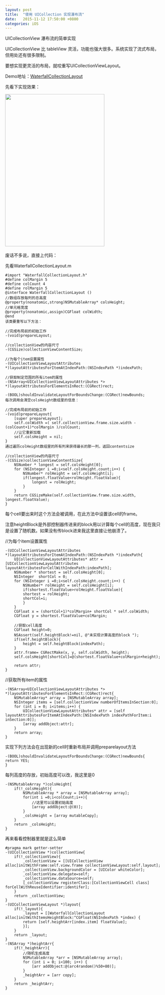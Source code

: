 ```yaml
---
layout: post
title:  "使用 UICollection 实现瀑布流"
date:   2015-11-12 17:50:00 +0800
categories: iOS
---
```


UICollectionView 瀑布流的简单实现

UICollectionView 比 tableView 灵活，功能也强大很多。系统实现了流式布局，但用处还有很多限制。

要想实现更灵活的布局，就咬重写UICollectionViewLayout。

Demo地址：[WaterfallCollectionLayout](https://github.com/tanhuiya/WaterfallCollectionLayout)

先看下实现效果：

<img src="http://images2015.cnblogs.com/blog/884671/201601/884671-20160126171726238-851040777.gif" width="320" height="490">　

废话不多说，直接上代码：

先看WaterfallCollectionLayout.m

	#import "WaterfallCollectionLayout.h"
	#define colMargin 5
	#define colCount 4
	#define rolMargin 5
	@interface WaterfallCollectionLayout ()
	//数组存放每列的总高度
	@property(nonatomic,strong)NSMutableArray* colsHeight;
	//单元格宽度
	@property(nonatomic,assign)CGFloat colWidth;
	@end
	该类要重写以下方法：
	
	//完成布局前的初始工作
	-(void)prepareLayout;
	
	//collectionView的内容尺寸
	-(CGSize)collectionViewContentSize;
	
	//为每个item设置属性
	-(UICollectionViewLayoutAttributes *)layoutAttributesForItemAtIndexPath:(NSIndexPath *)indexPath;
	
	//获取制定范围的所有item的属性
	-(NSArray<UICollectionViewLayoutAttributes *> *)layoutAttributesForElementsInRect:(CGRect)rect;
	
	-(BOOL)shouldInvalidateLayoutForBoundsChange:(CGRect)newBounds;
	每次调用会清空colsHeight数组里的信息：
	
	//完成布局前的初始工作
	-(void)prepareLayout{
		[super prepareLayout];
		self.colWidth =( self.collectionView.frame.size.width - (colCount+1)*colMargin )/colCount;
		//让它重新加载
		self.colsHeight = nil;
	}
	通过遍历colHeight数组里的所有列来获得最长的那一列，返回contentsize
	
	//collectionView的内容尺寸
	-(CGSize)collectionViewContentSize{
		NSNumber * longest = self.colsHeight[0];
		for (NSInteger i =0;i<self.colsHeight.count;i++) {
			NSNumber* rolHeight = self.colsHeight[i];
			if(longest.floatValue<rolHeight.floatValue){
				longest = rolHeight;
			}
		}
		return CGSizeMake(self.collectionView.frame.size.width, longest.floatValue);
	}
	
每个cell要出来时这个方法会被调用，在此方法中设置该cell的frame。

注意heightBlock是外部控制器传进来的block用以计算每个cell的高度，现在我只是设置了随机数。如果没有传block进来我这里直接让他崩溃了。

//为每个item设置属性

	-(UICollectionViewLayoutAttributes *)layoutAttributesForItemAtIndexPath:(NSIndexPath *)indexPath{
		UICollectionViewLayoutAttributes* attr = [UICollectionViewLayoutAttributes layoutAttributesForCellWithIndexPath:indexPath];
		NSNumber * shortest = self.colsHeight[0];
		NSInteger  shortCol = 0;
		for (NSInteger i =0;i<self.colsHeight.count;i++) {
			NSNumber* rolHeight = self.colsHeight[i];
			if(shortest.floatValue>rolHeight.floatValue){
			shortest = rolHeight;
			shortCol=i;
			}
		}
		CGFloat x = (shortCol+1)*colMargin+ shortCol * self.colWidth;
		CGFloat y = shortest.floatValue+colMargin;
		
		//获取cell高度
		CGFloat height=0;
		NSAssert(self.heightBlock!=nil, @"未实现计算高度的block ");
		if(self.heightBlock){
			height = self.heightBlock(indexPath);
		}
		attr.frame= CGRectMake(x, y, self.colWidth, height);
		self.colsHeight[shortCol]=@(shortest.floatValue+colMargin+height);
		
		return attr;
	}


//获取所有item的属性   

	-(NSArray<UICollectionViewLayoutAttributes *> *)layoutAttributesForElementsInRect:(CGRect)rect{
		NSMutableArray* array = [NSMutableArray array];
		NSInteger items = [self.collectionView numberOfItemsInSection:0];
		for (int i = 0; i<items;i++) {
			UICollectionViewLayoutAttributes* attr = [self layoutAttributesForItemAtIndexPath:[NSIndexPath indexPathForItem:i inSection:0]];
			[array addObject:attr];
		}
		return array;
	}

实现下列方法会在出现新的cell时重新布局并调用preparelayout方法

	-(BOOL)shouldInvalidateLayoutForBoundsChange:(CGRect)newBounds{
	return YES;
	}
	
每列高度的存放，初始高度可以改，我这里是0

	-(NSMutableArray *)colsHeight{
		if(!_colsHeight){
			NSMutableArray * array = [NSMutableArray array];
			for(int i =0;i<colCount;i++){
				//这里可以设置初始高度
				[array addObject:@(0)];
			}
			_colsHeight = [array mutableCopy];
		}
		return _colsHeight;
	}

再来看看控制器里就是这么简单

	#pragma mark getter-setter
	-(UICollectionView *)collectionView{
		if(!_collectionView){
			_collectionView = [[UICollectionView alloc]initWithFrame:self.view.frame collectionViewLayout:self.layout];
			_collectionView.backgroundColor = [UIColor whiteColor];
			_collectionView.delegate=self;
			_collectionView.dataSource=self;
			[_collectionView registerClass:[CollectionViewCell class] forCellWithReuseIdentifier:identifer];
		}
		return _collectionView;
	}
	-(UICollectionViewLayout *)layout{
		if(!_layout){
			_layout = [[WaterfallCollectionLayout alloc]initWithItemsHeightBlock:^CGFloat(NSIndexPath *index) {
			return [self.heightArr[index.item] floatValue];
			}];
		}
		return _layout;
	}
	-(NSArray *)heightArr{
		if(!_heightArr){
			//随机生成高度
			NSMutableArray *arr = [NSMutableArray array];
			for (int i = 0; i<100; i++) {
				[arr addObject:@(arc4random()%50+80)];
			}
			_heightArr = [arr copy];
		}
		return _heightArr;
	}

